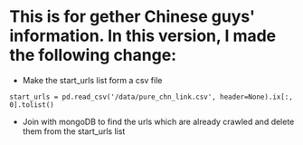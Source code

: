 # This is for gether Chinese guys' information. In this version, I made the following change:

* Make the start_urls list form a csv file
~~~
start_urls = pd.read_csv('/data/pure_chn_link.csv', header=None).ix[:, 0].tolist()
~~~
* Join with mongoDB to find the urls which are already crawled and delete them from the start_urls list